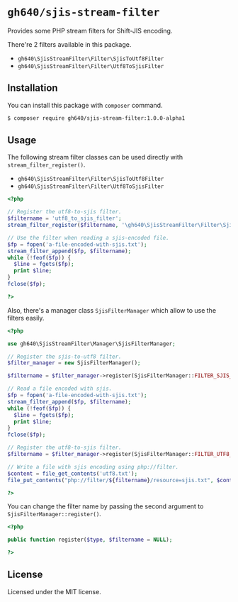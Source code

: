 # `gh640/sjis-stream-filter`

Provides some PHP stream filters for Shift-JIS encoding.

There're 2 filters available in this package.

- `gh640\SjisStreamFilter\Filter\SjisToUtf8Filter`
- `gh640\SjisStreamFilter\Filter\Utf8ToSjisFilter`

## Installation

You can install this package with `composer` command.

```bash
$ composer require gh640/sjis-stream-filter:1.0.0-alpha1
```

## Usage

The following stream filter classes can be used directly with `stream_filter_register()`.

- `gh640\SjisStreamFilter\Filter\SjisToUtf8Filter`
- `gh640\SjisStreamFilter\Filter\Utf8ToSjisFilter`

```php
<?php

// Register the utf8-to-sjis filter.
$filtername = 'utf8_to_sjis_filter';
stream_filter_register($filtername, '\gh640\SjisStreamFilter\Filter\SjisToUtf8Filter');

// Use the filter when reading a sjis-encoded file.
$fp = fopen('a-file-encoded-with-sjis.txt');
stream_filter_append($fp, $filtername);
while (!feof($fp)) {
  $line = fgets($fp);
  print $line;
}
fclose($fp);

?>
```

Also, there's a manager class `SjisFilterManager` which allow to use the filters easily.

```php
<?php

use gh640\SjisStreamFilter\Manager\SjisFilterManager;

// Register the sjis-to-utf8 filter.
$filter_manager = new SjisFilterManager();

$filtername = $filter_manager->register(SjisFilterManager::FILTER_SJIS_TO_UTF8);

// Read a file encoded with sjis.
$fp = fopen('a-file-encoded-with-sjis.txt');
stream_filter_append($fp, $filtername);
while (!feof($fp)) {
  $line = fgets($fp);
  print $line;
}
fclose($fp);

// Register the utf8-to-sjis filter.
$filtername = $filter_manager->register(SjisFilterManager::FILTER_UTF8_TO_SJIS);

// Write a file with sjis encoding using php://filter.
$content = file_get_contents('utf8.txt');
file_put_contents("php://filter/${filtername}/resource=sjis.txt", $content);

?>
```

You can change the filter name by passing the second argument to `SjisFilterManager::register()`.

```php
<?php

public function register($type, $filtername = NULL);

?>
```

## License

Licensed under the MIT license.
